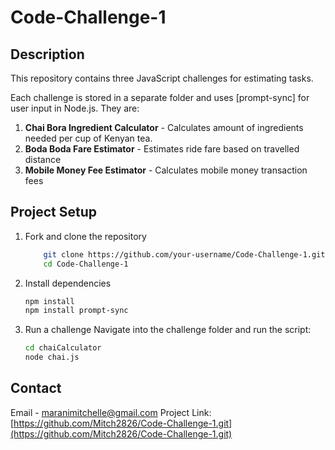 # Code-Challenge-1

## Description
This repository contains three JavaScript challenges for estimating tasks.

Each challenge is stored in a separate folder and uses [prompt-sync] for user input in Node.js. They are:
1. **Chai Bora Ingredient Calculator** - Calculates amount of ingredients needed per cup of Kenyan tea.
2. **Boda Boda Fare Estimator** - Estimates ride fare based on travelled distance
3. **Mobile Money Fee Estimator** - Calculates mobile money transaction fees

## Project Setup
 1. Fork and clone the repository
    ```sh
        git clone https://github.com/your-username/Code-Challenge-1.git
        cd Code-Challenge-1
    ```
 2. Install dependencies
    ```sh
    npm install
    npm install prompt-sync
    ```
 3. Run a challenge
    Navigate into the challenge folder and run the script:
    ```sh
    cd chaiCalculator
    node chai.js

## Contact
Email - maranimitchelle@gmail.com
Project Link: [https://github.com/Mitch2826/Code-Challenge-1.git](https://github.com/Mitch2826/Code-Challenge-1.git)
